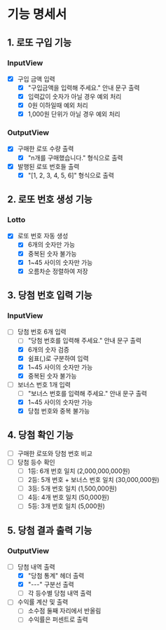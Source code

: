 # 기능 명세서

## 1. 로또 구입 기능
### InputView
- [x] 구입 금액 입력
  - [x] "구입금액을 입력해 주세요." 안내 문구 출력
  - [x] 입력값이 숫자가 아닐 경우 예외 처리
  - [x] 0원 이하일때 예외 처리
  - [x] 1,000원 단위가 아닐 경우 예외 처리
### OutputView
- [x] 구매한 로또 수량 출력
  - [x] "n개를 구매했습니다." 형식으로 출력
- [x] 발행된 로또 번호들 출력
  - [x] "[1, 2, 3, 4, 5, 6]" 형식으로 출력
## 2. 로또 번호 생성 기능
### Lotto
- [x] 로또 번호 자동 생성
  - [x] 6개의 숫자만 가능
  - [x] 중복된 숫자 불가능
  - [x] 1~45 사이의 숫자만 가능
  - [x] 오름차순 정렬하여 저장

## 3. 당첨 번호 입력 기능
### InputView
- [ ] 당첨 번호 6개 입력
  - [ ] "당첨 번호를 입력해 주세요." 안내 문구 출력
  - [x] 6개의 숫자 검증
  - [x] 쉼표(,)로 구분하여 입력
  - [x] 1~45 사이의 숫자만 가능
  - [x] 중복된 숫자 불가능
- [ ] 보너스 번호 1개 입력
  - [ ] "보너스 번호를 입력해 주세요." 안내 문구 출력
  - [x] 1~45 사이의 숫자만 가능
  - [x] 당첨 번호와 중복 불가능

## 4. 당첨 확인 기능
- [ ] 구매한 로또와 당첨 번호 비교
- [ ] 당첨 등수 확인
  - [ ] 1등: 6개 번호 일치 (2,000,000,000원)
  - [ ] 2등: 5개 번호 + 보너스 번호 일치 (30,000,000원)
  - [ ] 3등: 5개 번호 일치 (1,500,000원)
  - [ ] 4등: 4개 번호 일치 (50,000원)
  - [ ] 5등: 3개 번호 일치 (5,000원)

## 5. 당첨 결과 출력 기능
### OutputView
- [ ] 당첨 내역 출력
  - [x] "당첨 통계" 헤더 출력
  - [x] "---" 구분선 출력
  - [ ] 각 등수별 당첨 내역 출력
- [ ] 수익률 계산 및 출력
  - [ ] 소수점 둘째 자리에서 반올림
  - [ ] 수익률은 퍼센트로 출력